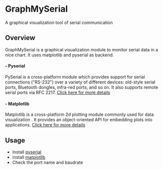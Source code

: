 # GraphMySerial
A graphical visualization tool of serial communication
## Overview
 GraphMySerial is a graphical visualization module to monitor serial data in a nice chart. It uses matplotlib and pyserial as backend. 
  ####  - Pyserial 
 PySerial is a cross-platform module which provides support for serial connections ("RS-232") over a variety of different devices: old-style serial ports, Bluetooth dongles, infra-red ports, and so on. It also supports remote serial ports via RFC 2217. [Click here for more details](https://pythonhosted.org/pyserial/)
 #### - Matplotlib
 Matplotlib is a cross-platform 2d plotting module commonly used for data visualization . It provides an object-oriented API for embedding plots into applications. [Click here for more details](https://matplotlib.org/index.html)
## Usage
- Install [pyserial](https://pypi.org/project/pyserial/)
- install [matplotlib](https://pypi.org/project/matplotlib/)
- Check the port name and baudrate
